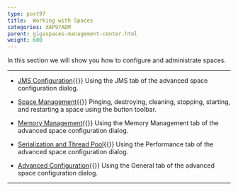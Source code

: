 ```yaml
---
type: post97
title:  Working with Spaces
categories: XAP97ADM
parent: gigaspaces-management-center.html
weight: 600
---
```




In this section we will show you how to configure and administrate spaces.

<hr/>

- [JMS Configuration](./space-jms-gigaspaces-browser.html){{<wbr>}}
Using the JMS tab of the advanced space configuration dialog.


- [Space Management](./space-maintenance-gigaspaces-browser.html){{<wbr>}}
Pinging, destroying, cleaning, stopping, starting, and restarting a space using the button toolbar.


- [Memory Management](./space-memory-management-gigaspaces-browser.html){{<wbr>}}
Using the Memory Management tab of the advanced space configuration dialog.

- [Serialization and Thread Pool](./space-serialization-and-engine-thread-pool-gigaspaces-browser.html){{<wbr>}}
Using the Performance tab of the advanced space configuration dialog.

- [Advanced Configuration](./space-timeout,-filters-and-lease-manager-gigaspaces-browser.html){{<wbr>}}
Using the General tab of the advanced space configuration dialog.

<hr/>
